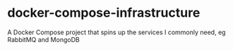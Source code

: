 # docker-compose-infrastructure
A Docker Compose project that spins up the services I commonly need, eg RabbitMQ and MongoDB
